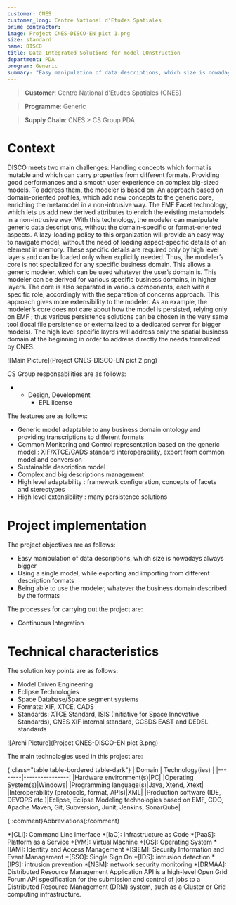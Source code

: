 ```yaml
---
customer: CNES
customer_long: Centre National d'Etudes Spatiales
prime_contractor: 
image: Project CNES-DISCO-EN pict 1.png
size: standard
name: DISCO
title: Data Integrated Solutions for model COnstruction
department: PDA
program: Generic
summary: "Easy manipulation of data descriptions, which size is nowadays always bigger. Using a single model, while exporting and importing from different description formats. Being able to use the modeler, whatever the business domain described by the formats"
---
```


> __Customer__\: Centre National d'Etudes Spatiales (CNES)

> __Programme__\: Generic

> __Supply Chain__\: CNES >  CS Group PDA


# Context

DISCO meets two main challenges:
Handling concepts which format is mutable and which can carry properties from different formats.
Providing good performances and a smooth user experience on complex big-sized models.
To address them, the modeler is based on:
An approach based on domain-oriented profiles, which add new concepts to the generic core, enriching the metamodel in a non-intrusive way.
The EMF Facet technology, which lets us add new derived attributes to enrich the existing metamodels in a non-intrusive way.
With this technology, the modeler can manipulate generic data descriptions, without the domain-specific or format-oriented aspects. A lazy-loading policy to this organization will provide an easy way to navigate model, without the need of loading aspect-specific details of an element in memory. These specific details are required only by high level layers and can be loaded only when explicitly needed.
Thus, the modeler’s core is not specialized for any specific business domain. This allows a generic modeler, which can be used whatever the user’s domain is. This modeler can be derived for various specific business domains, in higher layers. The core is also separated in various components, each with a specific role, accordingly with the separation of concerns approach. This approach gives more extensibility to the modeler. As an example, the modeler’s core does not care about how the model is persisted, relying only on EMF ; thus various persistence solutions can be chosen in the very same tool (local file persistence or externalized to a dedicated server for bigger models).
The high level specific layers will address only the spatial business domain at the beginning in order to address directly the needs formalized by CNES.

![Main Picture](Project CNES-DISCO-EN pict 2.png)

CS Group responsabilities are as follows:
* * Design, Development
	* EPL license


The features are as follows:
* Generic model adaptable to any business domain ontology and providing transcriptions to different formats
* Common Monitoring and Control representation based on the generic model : XIF/XTCE/CADS standard interoperability, export from common model and conversion
* Sustainable description model
* Complex and big descriptions management
* High level adaptability : framework configuration, concepts of facets and stereotypes
* High level extensibility : many persistence solutions

# Project implementation

The project objectives are as follows:
* Easy manipulation of data descriptions, which size is nowadays always bigger
* Using a single model, while exporting and importing from different description formats
* Being able to use the modeler, whatever the business domain described by the formats

The processes for carrying out the project are:
* Continuous Integration

# Technical characteristics

The solution key points are as follows:
* Model Driven Engineering
* Eclipse Technologies
* Space Database/Space segment systems
* Formats: XIF, XTCE, CADS
* Standards: XTCE Standard, ISIS (Initiative for Space Innovative Standards), CNES XIF internal standard, CCSDS EAST and DEDSL standards

![Archi Picture](Project CNES-DISCO-EN pict 3.png)

The main technologies used in this project are:

{:class="table table-bordered table-dark"}
| Domain | Technology(ies) |
|--------|----------------|
|Hardware environment(s)|PC|
|Operating System(s)|Windows|
|Programming language(s)|Java, Xtend, Xtext|
|Interoperability (protocols, format, APIs)|XML|
|Production software (IDE, DEVOPS etc.)|Eclipse, Eclipse Modeling technologies based on EMF, CDO, Apache Maven, Git, Subversion, Junit, Jenkins, SonarQube|



{::comment}Abbreviations{:/comment}

*[CLI]: Command Line Interface
*[IaC]: Infrastructure as Code
*[PaaS]: Platform as a Service
*[VM]: Virtual Machine
*[OS]: Operating System
*[IAM]: Identity and Access Management
*[SIEM]: Security Information and Event Management
*[SSO]: Single Sign On
*[IDS]: intrusion detection
*[IPS]: intrusion prevention
*[NSM]: network security monitoring
*[DRMAA]: Distributed Resource Management Application API is a high-level Open Grid Forum API specification for the submission and control of jobs to a Distributed Resource Management (DRM) system, such as a Cluster or Grid computing infrastructure.
